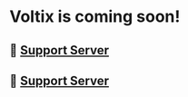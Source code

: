 # Voltix is coming soon!
## 📌 [Support Server](https://discord.gg/aN3q6dN74j)
## 📌 [Support Server](https://voltix.celebimew.net)
